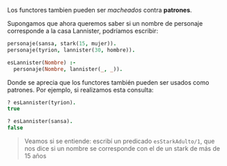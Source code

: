Los functores tambien pueden ser _macheados_ contra **patrones**.

Supongamos que ahora queremos saber si un nombre de personaje corresponde a la casa Lannister, podríamos escribir:

```prolog
personaje(sansa, stark(15, mujer)).
personaje(tyrion, lannister(30, hombre)).

esLannister(Nombre) :-
  personaje(Nombre, lannister(_, _)).
```

Donde se aprecia que los functores también pueden ser usados como patrones. Por ejemplo, si realizamos esta consulta:

```prolog
? esLannister(tyrion).
true

? esLannister(sansa).
false
```

> Veamos si se entiende: escribí un predicado `esStarkAdulto/1`, que nos dice si un nombre se corresponde con el de un stark de más de 15 años